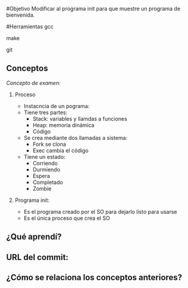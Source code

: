 #Objetivo
Modificar al programa init para que muestre un programa de bienvenida.

#Herramientas
gcc

make 

git

## Conceptos

*Concepto de examen:*

1) Proceso
    + Instacncia de un pograma:
    + Tiene tres partes:
      - Stack: variables y llamdas a funciones
      - Heap: memoria dinámica
      - Código
    + Se crea mediante dos llamadas a sistema:
      - Fork se clona
      - Exec cambia el código
    + Tiene un estado:
      - Corriendo
      - Durmiendo
      - Espera
      - Completado
      - Zombie
      
2) Programa init:
    + Es el programa creado por el SO  para dejarlo listo para usarse
    + Es el única proceso que crea el SO
   

## ¿Qué aprendí?

## URL del commit:

## ¿Cómo se relaciona los conceptos anteriores?
